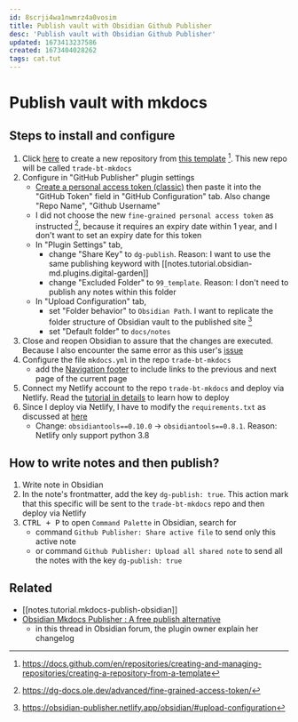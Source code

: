 ```yaml
---
id: 8scrji4wa1nwmrz4a0vosim
title: Publish vault with Obsidian Github Publisher
desc: 'Publish vault with Obsidian Github Publisher'
updated: 1673413237586
created: 1673404028262
tags: cat.tut
---
```

# Publish vault with mkdocs

## Steps to install and configure

1. Click [here](https://github.com/ObsidianPublisher/obsidian-mkdocs-publisher-template/generate) to create a new repository from [this template](https://github.com/ObsidianPublisher/obsidian-mkdocs-publisher-template/) [^1]. This new repo will be called `trade-bt-mkdocs`
2. Configure in "GitHub Publisher" plugin settings
    - [Create a personal access token (classic)](https://docs.github.com/en/authentication/keeping-your-account-and-data-secure/creating-a-personal-access-token) then paste it into the "GitHub Token" field in "GitHub Configuration" tab. Also change "Repo Name", "Github Username"
    - I did not choose the new `fine-grained personal access token` as instructed [^2], because it requires an expiry date within 1 year, and I don't want to set an expiry date for this token
    - In "Plugin Settings" tab, 
        - change "Share Key" to `dg-publish`. Reason: I want to use the same publishing keyword with [[notes.tutorial.obsidian-md.plugins.digital-garden]]
        - change "Excluded Folder" to `99_template`. Reason: I don't need to publish any notes within this folder
    - In "Upload Configuration" tab,
        - set "Folder behavior" to `Obsidian Path`. I want to replicate the folder structure of Obsidian vault to the published site [^3]
        - set "Default folder" to `docs/notes`
3. Close and reopen Obsidian to assure that the changes are executed. Because I also encounter the same error as this user's [issue](https://github.com/ObsidianPublisher/obsidian-github-publisher/discussions/63#discussioncomment-4599564)
4. Configure the file `mkdocs.yml` in the repo `trade-bt-mkdocs`
    - add the [Navigation footer](https://squidfunk.github.io/mkdocs-material/setup/setting-up-the-footer/#navigation) to include links to the previous and next page of the current page
5. Connect my Netlify account to the repo `trade-bt-mkdocs` and deploy via Netlify. Read the [tutorial in details](https://obsidian-publisher.netlify.app/getting%20started/publishing/) to learn how to deploy
6. Since I deploy via Netlify, I have to modify the `requirements.txt` as discussed at [here](https://github.com/ObsidianPublisher/obsidian-github-publisher/discussions/63#discussioncomment-4608415)
    - Change: `obsidiantools==0.10.0` -> `obsidiantools==0.8.1`. Reason: Netlify only support python 3.8

[^1]: https://docs.github.com/en/repositories/creating-and-managing-repositories/creating-a-repository-from-a-template
[^2]: https://dg-docs.ole.dev/advanced/fine-grained-access-token/
[^3]: https://obsidian-publisher.netlify.app/obsidian/#upload-configuration

## How to write notes and then publish?

1. Write note in Obsidian
2. In the note's frontmatter, add the key `dg-publish: true`. This action mark that this specific will be sent to the `trade-bt-mkdocs` repo and then deploy via Netlify
3. <kbd>CTRL + P</kbd> to open `Command Palette` in Obsidian, search for 
    - command `Github Publisher: Share active file` to send only this active note
    - or command `Github Publisher: Upload all shared note` to send all the notes with the key `dg-publish: true`

## Related

- [[notes.tutorial.mkdocs-publish-obsidian]]
- [Obsidian Mkdocs Publisher : A free publish alternative](https://forum.obsidian.md/t/obsidian-mkdocs-publisher-a-free-publish-alternative/29540)
    - in this thread in Obsidian forum, the plugin owner explain her changelog
